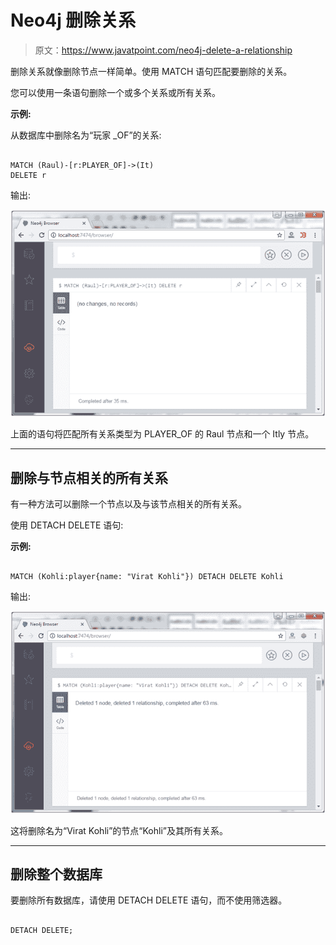 # Neo4j 删除关系

> 原文：<https://www.javatpoint.com/neo4j-delete-a-relationship>

删除关系就像删除节点一样简单。使用 MATCH 语句匹配要删除的关系。

您可以使用一条语句删除一个或多个关系或所有关系。

**示例:**

从数据库中删除名为“玩家 _OF”的关系:

```

MATCH (Raul)-[r:PLAYER_OF]->(It)
DELETE r 

```

输出:

![Neo4j Delete a relationship 1](img/851f3c5ee2cf9ddbaa81f446822cfa5f.png)

上面的语句将匹配所有关系类型为 PLAYER_OF 的 Raul 节点和一个 Itly 节点。

* * *

## 删除与节点相关的所有关系

有一种方法可以删除一个节点以及与该节点相关的所有关系。

使用 DETACH DELETE 语句:

**示例:**

```

MATCH (Kohli:player{name: "Virat Kohli"}) DETACH DELETE Kohli

```

输出:

![Neo4j Delete a relationship 2](img/23e881aa16202197a47a5cf2095ecabb.png)

这将删除名为“Virat Kohli”的节点“Kohli”及其所有关系。

* * *

## 删除整个数据库

要删除所有数据库，请使用 DETACH DELETE 语句，而不使用筛选器。

```

DETACH DELETE; 

```